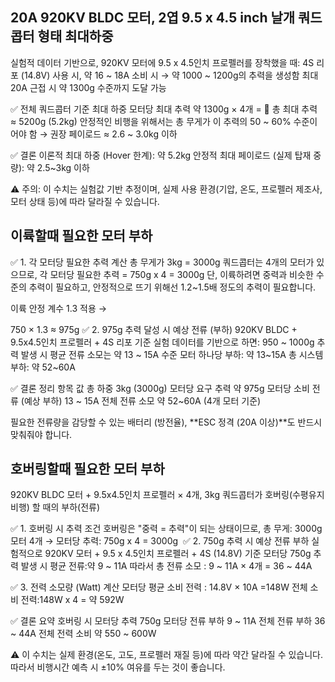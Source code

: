## 20A 920KV BLDC 모터, 2엽 9.5 x 4.5 inch 날개 쿼드콥터 형태 최대하중

실험적 데이터 기반으로, 920KV 모터에 9.5 x 4.5인치 프로펠러를 장착했을 때:
4S 리포 (14.8V) 사용 시,
약 16 ~ 18A 소비 시 → 약 1000 ~ 1200g의 추력을 생성함
최대 20A 근접 시 약 1300g 수준까지 도달 가능

✅ 전체 쿼드콥터 기준 최대 하중
모터당 최대 추력 약 1300g × 4개 =
📌 총 최대 추력 ≈ 5200g (5.2kg)
안정적인 비행을 위해서는 총 무게가 이 추력의 50 ~ 60% 수준이어야 함
→ 권장 페이로드 ≈ 2.6 ~ 3.0kg 이하

✅ 결론
이론적 최대 하중 (Hover 한계): 약 5.2kg
안정적 최대 페이로드 (실제 탑재 중량): 약 2.5~3kg 이하

⚠️ 주의: 이 수치는 실험값 기반 추정이며, 실제 사용 환경(기압, 온도, 프로펠러 제조사, 모터 상태 등)에 따라 달라질 수 있습니다.

## 이륙할때 필요한 모터 부하

✅ 1. 각 모터당 필요한 추력 계산
총 무게가 3kg = 3000g
쿼드콥터는 4개의 모터가 있으므로,
각 모터당 필요한 추력 = 750g x 4 = 3000g
단, 이륙하려면 중력과 비슷한 수준의 추력이 필요하고, 안정적으로 뜨기 위해선 1.2~1.5배 정도의 추력이 필요합니다.

이륙 안정 계수 1.3 적용 →

750 × 1.3 ≈ 975g
✅ 2. 975g 추력 달성 시 예상 전류 (부하)
920KV BLDC + 9.5x4.5인치 프로펠러 + 4S 리포 기준 실험 데이터를 기반으로 하면:
950 ~ 1000g 추력 발생 시 평균 전류 소모는 약 13 ~ 15A 수준
모터 하나당 부하: 약 13~15A
총 시스템 부하: 약 52~60A

✅ 결론 정리
항목	값
총 하중	3kg (3000g)
모터당 요구 추력	약 975g
모터당 소비 전류 (예상 부하)	13 ~ 15A
전체 전류 소모	약 52~60A (4개 모터 기준)

필요한 전류량을 감당할 수 있는 배터리 (방전율), **ESC 정격 (20A 이상)**도 반드시 맞춰줘야 합니다.

## 호버링할때 필요한 모터 부하

920KV BLDC 모터 + 9.5x4.5인치 프로펠러 × 4개, 3kg 쿼드콥터가 호버링(수평유지 비행) 할 때의 부하(전류)

✅ 1. 호버링 시 추력 조건
호버링은 "중력 = 추력"이 되는 상태이므로,
총 무게: 3000g
모터 4개 → 모터당 추력: 750g x 4 = 3000g
​
✅ 2. 750g 추력 시 예상 전류 부하
실험적으로 920KV 모터 + 9.5 x 4.5인치 프로펠러 + 4S (14.8V) 기준
모터당 750g 추력 발생 시 평균 전류:약 9 ~ 11A
따라서 총 전류 소모 : 9 ~ 11A × 4개 = 36 ~ 44A

✅ 3. 전력 소모량 (Watt) 계산
모터당 평균 소비 전력 : 14.8V × 10A =148W
전체 소비 전력:148W x 4 = 약 592W

✅ 결론 요약
호버링 시 모터당 추력	750g
모터당 전류 부하	9 ~ 11A
전체 전류 부하	36 ~ 44A
전체 전력 소비	약 550 ~ 600W

⚠️ 이 수치는 실제 환경(온도, 고도, 프로펠러 재질 등)에 따라 약간 달라질 수 있습니다.
따라서 비행시간 예측 시 ±10% 여유를 두는 것이 좋습니다.








